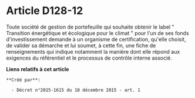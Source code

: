 # Article D128-12

Toute société de gestion de portefeuille qui souhaite obtenir le label " Transition énergétique et écologique pour le climat
" pour l'un de ses fonds d'investissement demande à un organisme de certification, qu'elle choisit, de valider sa démarche et
lui soumet, à cette fin, une fiche de renseignements qui indique notamment la manière dont elle répond aux exigences du
référentiel et le processus de contrôle interne associé.

**Liens relatifs à cet article**

	**Créé par**:

	  - Décret n°2015-1615 du 10 décembre 2015 - art. 1

